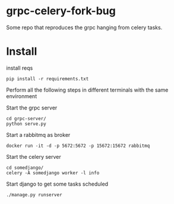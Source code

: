 # grpc-celery-fork-bug

Some repo that reproduces the grpc hanging from celery tasks.

Install
=====

install reqs

```
pip install -r requirements.txt
```

Perform all the following steps in different terminals with the same environment

Start the grpc server

```
cd grpc-server/
python serve.py
```


Start a rabbitmq as broker

```
docker run -it -d -p 5672:5672 -p 15672:15672 rabbitmq
```


Start the celery server

```
cd somedjango/
celery -A somedjango worker -l info
```

Start django to get some tasks scheduled

```
./manage.py runserver
```
